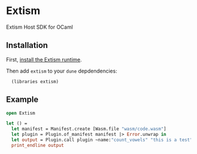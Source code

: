 # Extism

Extism Host SDK for OCaml

## Installation

First, [install the Extism runtime](https://extism.org/docs/install/).

Then add `extism` to your `dune` depdendencies:

```
  (libraries extism)
```

## Example

```ocaml
open Extism

let () =
  let manifest = Manifest.create [Wasm.file "wasm/code.wasm"]
  let plugin = Plugin.of_manifest manifest |> Error.unwrap in
  let output = Plugin.call plugin ~name:"count_vowels" "this is a test" |> Error.unwrap in
  print_endline output
```
